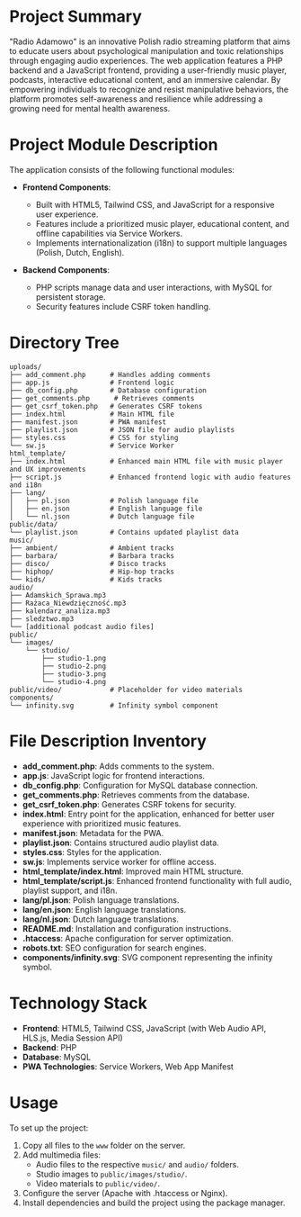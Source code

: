 # Project Summary
"Radio Adamowo" is an innovative Polish radio streaming platform that aims to educate users about psychological manipulation and toxic relationships through engaging audio experiences. The web application features a PHP backend and a JavaScript frontend, providing a user-friendly music player, podcasts, interactive educational content, and an immersive calendar. By empowering individuals to recognize and resist manipulative behaviors, the platform promotes self-awareness and resilience while addressing a growing need for mental health awareness.

# Project Module Description
The application consists of the following functional modules:
- **Frontend Components**: 
  - Built with HTML5, Tailwind CSS, and JavaScript for a responsive user experience.
  - Features include a prioritized music player, educational content, and offline capabilities via Service Workers.
  - Implements internationalization (i18n) to support multiple languages (Polish, Dutch, English).

- **Backend Components**: 
  - PHP scripts manage data and user interactions, with MySQL for persistent storage.
  - Security features include CSRF token handling.

# Directory Tree
```
uploads/
├── add_comment.php      # Handles adding comments
├── app.js               # Frontend logic
├── db_config.php        # Database configuration
├── get_comments.php      # Retrieves comments
├── get_csrf_token.php   # Generates CSRF tokens
├── index.html           # Main HTML file
├── manifest.json        # PWA manifest
├── playlist.json        # JSON file for audio playlists
├── styles.css           # CSS for styling
└── sw.js                # Service Worker
html_template/
├── index.html           # Enhanced main HTML file with music player and UX improvements
├── script.js            # Enhanced frontend logic with audio features and i18n
├── lang/
│   ├── pl.json          # Polish language file
│   ├── en.json          # English language file
│   └── nl.json          # Dutch language file
public/data/
└── playlist.json        # Contains updated playlist data
music/
├── ambient/             # Ambient tracks
├── barbara/             # Barbara tracks
├── disco/               # Disco tracks
├── hiphop/              # Hip-hop tracks
└── kids/                # Kids tracks
audio/
├── Adamskich_Sprawa.mp3
├── Rażaca_Niewdzięczność.mp3
├── kalendarz_analiza.mp3
├── sledztwo.mp3
└── [additional podcast audio files]
public/
└── images/
    └── studio/
        ├── studio-1.png
        ├── studio-2.png
        ├── studio-3.png
        └── studio-4.png
public/video/            # Placeholder for video materials
components/
└── infinity.svg         # Infinity symbol component
```

# File Description Inventory
- **add_comment.php**: Adds comments to the system.
- **app.js**: JavaScript logic for frontend interactions.
- **db_config.php**: Configuration for MySQL database connection.
- **get_comments.php**: Retrieves comments from the database.
- **get_csrf_token.php**: Generates CSRF tokens for security.
- **index.html**: Entry point for the application, enhanced for better user experience with prioritized music features.
- **manifest.json**: Metadata for the PWA.
- **playlist.json**: Contains structured audio playlist data.
- **styles.css**: Styles for the application.
- **sw.js**: Implements service worker for offline access.
- **html_template/index.html**: Improved main HTML structure.
- **html_template/script.js**: Enhanced frontend functionality with full audio, playlist support, and i18n.
- **lang/pl.json**: Polish language translations.
- **lang/en.json**: English language translations.
- **lang/nl.json**: Dutch language translations.
- **README.md**: Installation and configuration instructions.
- **.htaccess**: Apache configuration for server optimization.
- **robots.txt**: SEO configuration for search engines.
- **components/infinity.svg**: SVG component representing the infinity symbol.

# Technology Stack
- **Frontend**: HTML5, Tailwind CSS, JavaScript (with Web Audio API, HLS.js, Media Session API)
- **Backend**: PHP
- **Database**: MySQL
- **PWA Technologies**: Service Workers, Web App Manifest

# Usage
To set up the project:
1. Copy all files to the `www` folder on the server.
2. Add multimedia files:
   - Audio files to the respective `music/` and `audio/` folders.
   - Studio images to `public/images/studio/`.
   - Video materials to `public/video/`.
3. Configure the server (Apache with .htaccess or Nginx).
4. Install dependencies and build the project using the package manager.
